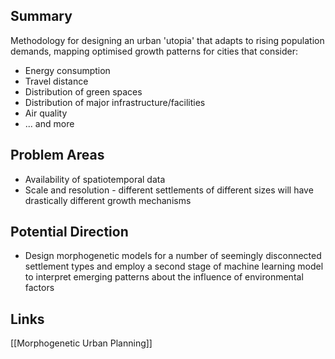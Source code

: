 ## Summary
Methodology for designing an urban 'utopia' that adapts to rising population demands, mapping optimised growth patterns for cities that consider:

- Energy consumption
- Travel distance
- Distribution of green spaces
- Distribution of major infrastructure/facilities
- Air quality
- ... and more

## Problem Areas

- Availability of spatiotemporal data
- Scale and resolution - different settlements of different sizes will have drastically different growth mechanisms

## Potential Direction

- Design morphogenetic models for a number of seemingly disconnected settlement types and employ a second stage of machine learning model to interpret emerging patterns about the influence of environmental factors
## Links

[[Morphogenetic Urban Planning]]
